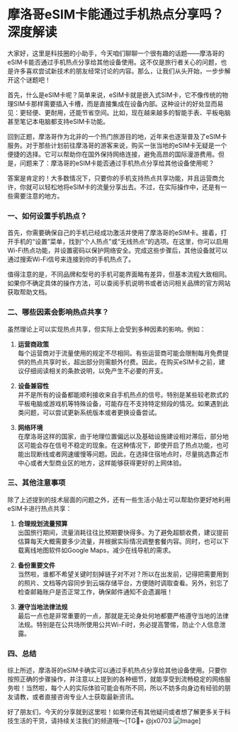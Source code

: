 # 摩洛哥eSIM卡能通过手机热点分享吗？深度解读

大家好，这里是科技圈的小助手，今天咱们聊聊一个很有趣的话题——摩洛哥的eSIM卡能否通过手机热点分享给其他设备使用。这不仅是旅行者关心的问题，也是许多喜欢尝试新技术的朋友经常讨论的内容。那么，让我们从头开始，一步步解开这个谜题吧！

首先，什么是eSIM卡呢？简单来说，eSIM卡就是嵌入式SIM卡，它不像传统的物理SIM卡那样需要插入卡槽，而是直接集成在设备内部。这种设计的好处显而易见：更轻便、更耐用，还能节省空间。比如，现在越来越多的智能手表、平板电脑甚至笔记本电脑都支持eSIM卡功能。

回到正题，摩洛哥作为北非的一个热门旅游目的地，近年来也逐渐普及了eSIM卡服务。对于那些计划前往摩洛哥的游客来说，购买一张当地的eSIM卡无疑是一个便捷的选择。它可以帮助你在国外保持网络连接，避免高昂的国际漫游费用。但是，问题来了：摩洛哥的eSIM卡能否通过手机热点分享给其他设备使用呢？

答案是肯定的！大多数情况下，只要你的手机支持热点共享功能，并且运营商允许，你就可以轻松地将eSIM卡的流量分享出去。不过，在实际操作中，还是有一些需要注意的地方。

### 一、如何设置手机热点？
首先，你需要确保自己的手机已经成功激活并使用了摩洛哥的eSIM卡。接着，打开手机的“设置”菜单，找到“个人热点”或“无线热点”的选项。在这里，你可以启用Wi-Fi热点功能，并设置密码以保护网络安全。完成这些步骤后，其他设备就可以通过搜索Wi-Fi信号来连接到你的手机热点了。

值得注意的是，不同品牌和型号的手机可能界面略有差异，但基本流程大致相同。如果你不确定具体的操作方法，可以查阅手机说明书或者访问相关品牌的官方网站获取帮助文档。

### 二、哪些因素会影响热点共享？
虽然理论上可以实现热点共享，但实际上会受到多种因素的影响。例如：

1. **运营商政策**  
   每个运营商对于流量使用的规定不尽相同。有些运营商可能会限制每月免费提供的热点共享时长，超出部分则需额外付费。因此，在购买eSIM卡之前，建议仔细阅读相关的条款说明，以免产生不必要的开支。

2. **设备兼容性**  
   并不是所有的设备都能顺利接收来自手机热点的信号。特别是某些较老款式的平板电脑或游戏机等特殊设备，可能存在不支持特定频段的情况。如果遇到此类问题，可以尝试更新系统版本或者更换设备尝试。

3. **网络环境**  
   在摩洛哥这样的国家，由于地理位置偏远以及基础设施建设相对滞后，部分地区可能会存在信号不稳定的现象。在这种情况下，即使开启了热点功能，也可能出现断线或者网速缓慢等问题。因此，在选择住宿地点时，尽量挑选靠近市中心或者大型商业区的地方，这样能够获得更好的上网体验。

### 三、其他注意事项
除了上述提到的技术层面的问题之外，还有一些生活小贴士可以帮助你更好地利用eSIM卡进行热点共享：

1. **合理规划流量预算**  
   出国旅行期间，流量消耗往往比预期要快得多。为了避免超额收费，建议提前估算每天大概需要多少流量，并根据实际情况调整套餐内容。同时，也可以下载离线地图软件如Google Maps，减少在线导航的需求。

2. **备份重要文件**  
   当然啦，谁都不希望关键时刻掉链子对不对？所以在出发前，记得把需要用到的照片、文档等内容同步到云端存储平台，方便随时调取查看。另外，别忘了检查邮箱账户是否正常工作，确保邮件通知不会遗漏哦！

3. **遵守当地法律法规**  
   最后一点也是非常重要的一点，那就是无论身处何地都要严格遵守当地的法律法规。特别是在公共场所使用公共Wi-Fi时，务必提高警惕，防止个人信息泄露。

### 四、总结
综上所述，摩洛哥的eSIM卡确实可以通过手机热点分享给其他设备使用。只要你按照正确的步骤操作，并注意以上提到的各种细节，就能享受到流畅稳定的网络服务啦！当然啦，每个人的实际体验可能会有所不同，所以不妨多向身边有经验的朋友请教，或者直接咨询专业人士获取最新资讯。

好了朋友们，今天的分享就到这里啦！如果你还有其他疑问或者想了解更多关于科技生活的干货，请持续关注我们的频道哦～[TG💪+ @jx0703 ![Image](https://github.com/user-attachments/assets/dbca1d08-cadb-493c-b0ec-ad6f7a83f270)]